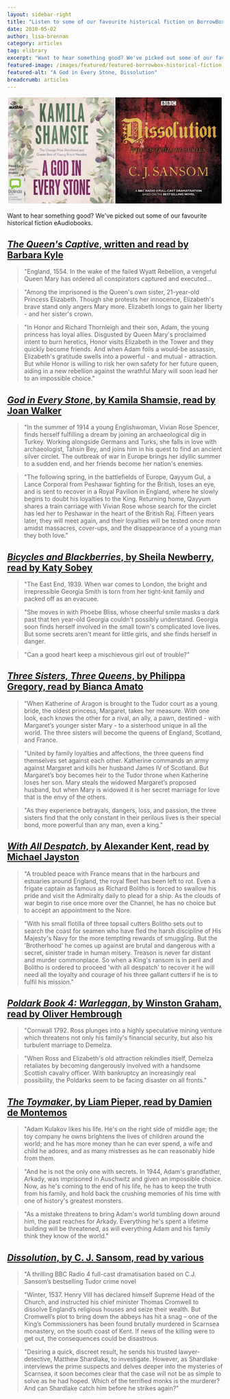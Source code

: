 ```yaml
---
layout: sidebar-right
title: "Listen to some of our favourite historical fiction on BorrowBox"
date: 2018-05-02
author: lisa-brennan
category: articles
tag: elibrary
excerpt: "Want to hear something good? We've picked out some of our favourite historical fiction eAudiobooks."
featured-image: /images/featured/featured-borrowbox-historical-fiction.jpg
featured-alt: "A God in Every Stone, Dissolution"
breadcrumb: articles
---
```


![A God in Every Stone, Dissolution](/images/featured/featured-borrowbox-historical-fiction.jpg)

Want to hear something good? We've picked out some of our favourite historical fiction eAudiobooks.

## [<cite>The Queen's Captive</cite>, written and read by Barbara Kyle](https://fe.bolindadigital.com/wldcs_bol_fo/b2i/productDetail.html?productId=BOL_108940&fromPage=1&b2bSite=4172)

> "England, 1554. In the wake of the failed Wyatt Rebellion, a vengeful Queen Mary has ordered all conspirators captured and executed...

> "Among the imprisoned is the Queen's own sister, 21-year-old Princess Elizabeth. Though she protests her innocence, Elizabeth's brave stand only angers Mary more. Elizabeth longs to gain her liberty - and her sister's crown.

> "In Honor and Richard Thornleigh and their son, Adam, the young princess has loyal allies. Disgusted by Queen Mary's proclaimed intent to burn heretics, Honor visits Elizabeth in the Tower and they quickly become friends. And when Adam foils a would-be assassin, Elizabeth's gratitude swells into a powerful - and mutual - attraction. But while Honor is willing to risk her own safety for her future queen, aiding in a new rebellion against the wrathful Mary will soon lead her to an impossible choice."

## [<cite>God in Every Stone</cite>, by Kamila Shamsie, read by Joan Walker](https://fe.bolindadigital.com/wldcs_bol_fo/b2i/productDetail.html?productId=BOL_210455&fromPage=1&b2bSite=4172)

> "In the summer of 1914 a young Englishwoman, Vivian Rose Spencer, finds herself fulfilling a dream by joining an archaeological dig in Turkey. Working alongside Germans and Turks, she falls in love with archaeologist, Tahsin Bey, and joins him in his quest to find an ancient silver circlet. The outbreak of war in Europe brings her idyllic summer to a sudden end, and her friends become her nation's enemies.

> "The following spring, in the battlefields of Europe, Qayyum Gul, a Lance Corporal from Peshawar fighting for the British, loses an eye, and is sent to recover in a Royal Pavilion in England, where he slowly begins to doubt his loyalties to the King. Returning home, Qayyum shares a train carriage with Vivian Rose whose search for the circlet has led her to Peshawar in the heart of the British Raj. Fifteen years later, they will meet again, and their loyalties will be tested once more amidst massacres, cover-ups, and the disappearance of a young man they both love."

## [<cite>Bicycles and Blackberries</cite>, by Sheila Newberry, read by Katy Sobey](https://fe.bolindadigital.com/wldcs_bol_fo/b2i/productDetail.html?productId=BOL_264886&fromPage=1&b2bSite=4172)

> "The East End, 1939. When war comes to London, the bright and irrepressible Georgia Smith is torn from her tight-knit family and packed off as an evacuee.

> "She moves in with Phoebe Bliss, whose cheerful smile masks a dark past that ten year-old Georgia couldn't possibly understand. Georgia soon finds herself involved in the small town's complicated love lives. But some secrets aren't meant for little girls, and she finds herself in danger.

> "Can a good heart keep a mischievous girl out of trouble?"

## [<cite>Three Sisters, Three Queens</cite>, by Philippa Gregory, read by Bianca Amato](https://fe.bolindadigital.com/wldcs_bol_fo/b2i/productDetail.html?productId=BOL_284092&fromPage=1&b2bSite=4172)

> "When Katherine of Aragon is brought to the Tudor court as a young bride, the oldest princess, Margaret, takes her measure. With one look, each knows the other for a rival, an ally, a pawn, destined - with Margaret’s younger sister Mary - to a sisterhood unique in all the world. The three sisters will become the queens of England, Scotland, and France.

> "United by family loyalties and affections, the three queens find themselves set against each other. Katherine commands an army against Margaret and kills her husband James IV of Scotland. But Margaret’s boy becomes heir to the Tudor throne when Katherine loses her son. Mary steals the widowed Margaret’s proposed husband, but when Mary is widowed it is her secret marriage for love that is the envy of the others.

> "As they experience betrayals, dangers, loss, and passion, the three sisters find that the only constant in their perilous lives is their special bond, more powerful than any man, even a king."

## [<cite>With All Despatch</cite>, by Alexander Kent, read by Michael Jayston](https://fe.bolindadigital.com/wldcs_bol_fo/b2i/productDetail.html?productId=BOL_300147&fromPage=1&b2bSite=4172)

> "A troubled peace with France means that in the harbours and estuaries around England, the royal fleet has been left to rot. Even a frigate captain as famous as Richard Bolitho is forced to swallow his pride and visit the Admiralty daily to plead for a ship. As the clouds of war begin to rise once more over the Channel, he has no choice but to accept an appointment to the Nore.

> "With his small flotilla of three topsail cutters Bolitho sets out to search the coast for seamen who have fled the harsh discipline of His Majesty's Navy for the more tempting rewards of smuggling. But the 'Brotherhood' he comes up against are brutal and dangerous with a secret, sinister trade in human misery. Treason is never far distant and murder commonplace. So when a King's ransom is in peril and Bolitho is ordered to proceed 'with all despatch' to recover it he will need all the loyalty and courage of his three gallant cutters if he is to fulfil his mission."

## [<cite>Poldark Book 4: Warleggan</cite>, by Winston Graham, read by Oliver Hembrough](https://fe.bolindadigital.com/wldcs_bol_fo/b2i/productDetail.html?productId=BOL_351020&fromPage=1&b2bSite=4172)

> "Cornwall 1792. Ross plunges into a highly speculative mining venture which threatens not only his family's financial security, but also his turbulent marriage to Demelza.

> "When Ross and Elizabeth's old attraction rekindles itself, Demelza retaliates by becoming dangerously involved with a handsome Scottish cavalry officer. With bankruptcy an increasingly real possibility, the Poldarks seem to be facing disaster on all fronts."

## [<cite>The Toymaker</cite>, by Liam Pieper, read by Damien de Montemos](https://fe.bolindadigital.com/wldcs_bol_fo/b2i/productDetail.html?productId=BOL_286154&fromPage=1&b2bSite=4172)

> "Adam Kulakov likes his life. He's on the right side of middle age; the toy company he owns brightens the lives of children around the world; and he has more money than he can ever spend, a wife and child he adores, and as many mistresses as he can reasonably hide from them.

> "And he is not the only one with secrets. In 1944, Adam's grandfather, Arkady, was imprisoned in Auschwitz and given an impossible choice. Now, as he's coming to the end of his life, he has to keep the truth from his family, and hold back the crushing memories of his time with one of history's greatest monsters.

> "As a mistake threatens to bring Adam's world tumbling down around him, the past reaches for Arkady. Everything he's spent a lifetime building will be threatened, as will everything Adam and his family think they know of the world."

## [<cite>Dissolution</cite>, by C. J. Sansom, read by various](https://fe.bolindadigital.com/wldcs_bol_fo/b2i/productDetail.html?productId=BOL_382850&fromPage=1&b2bSite=4172)

> "A thrilling BBC Radio 4 full-cast dramatisation based on C.J. Sansom’s bestselling Tudor crime novel

> "Winter, 1537. Henry VIII has declared himself Supreme Head of the Church, and instructed his chief minister Thomas Cromwell to dissolve England’s religious houses and seize their wealth. But Cromwell’s plot to bring down the abbeys has hit a snag – one of the King’s Commissioners has been found brutally murdered in Scarnsea monastery, on the south coast of Kent. If news of the killing were to get out, the consequences could be disastrous.

> "Desiring a quick, discreet result, he sends his trusted lawyer-detective, Matthew Shardlake, to investigate. However, as Shardlake interviews the prime suspects and delves deeper into the mysteries of Scarnsea, it soon becomes clear that the case will not be as simple to solve as he had hoped. Which of the terrified monks is the murderer? And can Shardlake catch him before he strikes again?"

